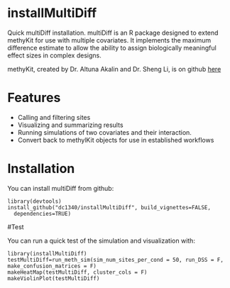 # installMultiDiff
Quick multiDiff installation. multiDiff is an R package designed to extend methyKit for use with multiple covariates. It implements the maximum difference estimate to allow the ability to assign biologically meaningful effect sizes in complex designs. 


methyKit, created by Dr. Altuna Akalin and Dr. Sheng Li, is on github [here](https://github.com/al2na/methylKit)

# Features
* Calling and filtering sites
* Visualizing and summarizing results
* Running simulations of two covariates and their interaction.
* Convert back to methylKit objects for use in established workflows



# Installation

You can install multiDiff from github:

```
library(devtools)
install_github("dc1340/installMultiDiff", build_vignettes=FALSE,
  dependencies=TRUE)
```

#Test

You can run a quick test of the simulation and visualization with:

```
library(installMultiDiff)
testMultiDiff=run_meth_sim(sim_num_sites_per_cond = 50, run_DSS = F, make_confusion_matrices = F)
makeHeatMap(testMultiDiff, cluster_cols = F)
makeViolinPlot(testMultiDiff)
```

